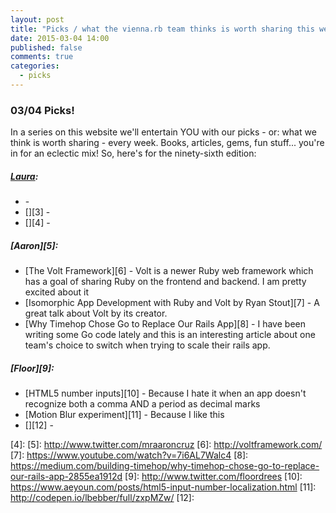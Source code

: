 ```yaml
---
layout: post
title: "Picks / what the vienna.rb team thinks is worth sharing this week"
date: 2015-03-04 14:00
published: false
comments: true
categories:
  - picks
---
```


### 03/04 Picks!

In a series on this website we'll entertain YOU with our picks - or: what we think is worth sharing - every week.
Books, articles, gems, fun stuff... you're in for an eclectic mix! So, here's for the ninety-sixth edition:

##### [Laura][1]:
- [][2] -
- [][3] -
- [][4] -

##### [Aaron][5]:
- [The Volt Framework][6] - Volt is a newer Ruby web framework which has a goal of sharing Ruby on the frontend and backend. I am pretty excited about it
- [Isomorphic App Development with Ruby and Volt by Ryan Stout][7] - A great talk about Volt by its creator.
- [Why Timehop Chose Go to Replace Our Rails App][8] - I have been writing some Go code lately and this is an interesting article about one team's choice to switch when trying to scale their rails app.


##### [Floor][9]:
- [HTML5 number inputs][10] - Because I hate it when an app doesn't recognize both a comma AND a period as decimal marks
- [Motion Blur experiment][11] - Because I like this
- [][12] -


[1]: http://www.twitter.com/alicetragedy
[2]:
[3]:
[4]:
[5]: http://www.twitter.com/mraaroncruz
[6]: http://voltframework.com/
[7]: https://www.youtube.com/watch?v=7i6AL7Walc4
[8]: https://medium.com/building-timehop/why-timehop-chose-go-to-replace-our-rails-app-2855ea1912d
[9]: http://www.twitter.com/floordrees
[10]: https://www.aeyoun.com/posts/html5-input-number-localization.html
[11]: http://codepen.io/lbebber/full/zxpMZw/
[12]:
